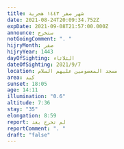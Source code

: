 ```yaml
---
title: شهر صفر ١٤٤٣ هجرية
date: 2021-08-24T20:09:34.752Z
expDate: 2021-09-08T21:57:00.000Z
announce: ستخرج
notGoingComment: ". "
hijryMonth: صفر
hijryYear: 1443
dayOfSighting: الثلاثاء
dateOfSighting: 2021/9/7
location: مسجد المعصومين عليهم السلام
area: كبد
sunset: 18:05
age: 14:11
illumination: "0.6"
altitude: 7:36
stay: "35"
elongation: 8:59
report: لم تخرج بعد
reportComment: ". "
draft: "false"
---
```

